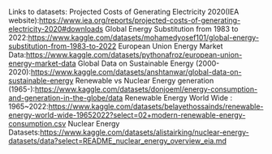 Links to datasets:
Projected Costs of Generating Electricity 2020(IEA website):https://www.iea.org/reports/projected-costs-of-generating-electricity-2020#downloads
Global Energy Substitution from 1983 to 2022:https://www.kaggle.com/datasets/mohamedyosef101/global-energy-substitution-from-1983-to-2022
European Union Energy Market Data:https://www.kaggle.com/datasets/pythonafroz/european-union-energy-market-data
Global Data on Sustainable Energy (2000-2020):https://www.kaggle.com/datasets/anshtanwar/global-data-on-sustainable-energy
Renewable vs Nuclear Energy generation (1965-):https://www.kaggle.com/datasets/donjoeml/energy-consumption-and-generation-in-the-globe/data
Renewable Energy World Wide : 1965~2022:https://www.kaggle.com/datasets/belayethossainds/renewable-energy-world-wide-19652022?select=02+modern-renewable-energy-consumption.csv
Nuclear Energy Datasets:https://www.kaggle.com/datasets/alistairking/nuclear-energy-datasets/data?select=README_nuclear_energy_overview_eia.md
